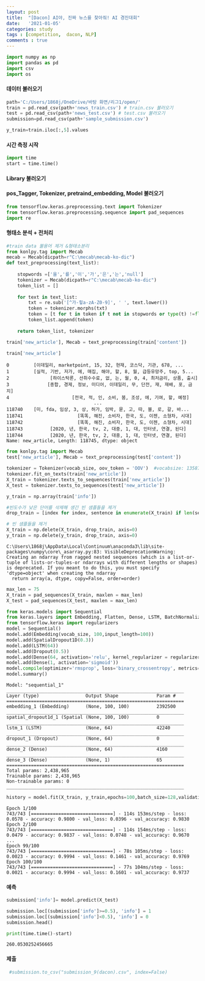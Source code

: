 ```yaml
---
layout: post
title:  "[Dacon] AI야, 진짜 뉴스를 찾아줘! AI 경진대회"
date:   '2021-01-05' 
categories: study 
tags : [competition,  dacon, NLP]
comments : true
---
```



```python
import numpy as np
import pandas as pd
import csv
import os
```

#### 데이터 불러오기 


```python
path='C:/Users/1868j/OneDrive/바탕 화면/리그1/open/'
train = pd.read_csv(path+'news_train.csv') # train.csv 불러오기
test = pd.read_csv(path+'news_test.csv') # test.csv 불러오기
submission=pd.read_csv(path+'sample_submission.csv')

y_train=train.iloc[:,5].values
```

#### 시간 측정 시작


```python
import time
start = time.time()
```

#### Library 불러오기

#### pos_Tagger, Tokenizer, pretraind_embedding, Model 불러오기


```python
from tensorflow.keras.preprocessing.text import Tokenizer
from tensorflow.keras.preprocessing.sequence import pad_sequences
import re
```

#### 형태소 분석 + 전처리


```python
#train data 불용어 제거 &형태소분리
from konlpy.tag import Mecab
mecab = Mecab(dicpath=r"C:\mecab\mecab-ko-dic")
def text_preprocessing(text_list):
    
    stopwords =['을','를','이','가','은','는','null']
    tokenizer = Mecab(dicpath=r"C:\mecab\mecab-ko-dic")
    token_list = []
    
    for text in text_list:
        txt = re.sub('[^가-힣a-zA-Z0-9]', ' ', text.lower())
        token = tokenizer.morphs(txt)
        token = [t for t in token if t not in stopwords or type(t) !=float]
        token_list.append(token)
        
    return token_list, tokenizer

train['new_article'], Mecab = text_preprocessing(train['content'])
```


```python
train['new_article']
```




    0         [이데일리, marketpoint, 15, 32, 현재, 코스닥, 기관, 678, ...
    1         [실적, 기반, 저가, 에, 매집, 해야, 할, 8, 월, 급등유망주, top, 5...
    2               [하이스탁론, 선취수수료, 없, 는, 월, 0, 4, 최저금리, 상품, 출시]
    3              [종합, 경제, 정보, 미디어, 이데일리, 무, 단전, 재, 재배, 포, 금지]
    4                       [전국, 적, 인, 소비, 붐, 조성, 에, 기여, 할, 예정]
                                    ...                        
    118740    [미, fda, 임상, 3, 상, 허가, 임박, 묻, 고, 따, 블, 로, 갈, 바...
    118741                    [똑똑, 해진, 소비자, 한국, 도, 이젠, 소형차, 시대]
    118742                    [똑똑, 해진, 소비자, 한국, 도, 이젠, 소형차, 시대]
    118743          [2020, 년, 한국, tv, 2, 대중, 1, 대, 인터넷, 연결, 된다]
    118744          [2020, 년, 한국, tv, 2, 대중, 1, 대, 인터넷, 연결, 된다]
    Name: new_article, Length: 118745, dtype: object




```python
from konlpy.tag import Mecab
test['new_article'], Mecab = text_preprocessing(test['content'])
```


```python
tokenizer = Tokenizer(vocab_size, oov_token = 'OOV')  #vocabsize: 13587개! 
tokenizer.fit_on_texts(train['new_article'])
X_train = tokenizer.texts_to_sequences(train['new_article'])
X_test = tokenizer.texts_to_sequences(test['new_article'])
```


```python
y_train = np.array(train['info'])
```


```python
#빈도수가 낮은 단어를 삭제해 생긴 빈 샘플들을 제거 
drop_train = [index for index, sentence in enumerate(X_train) if len(sentence) < 1]
```


```python
# 빈 샘플들을 제거
X_train = np.delete(X_train, drop_train, axis=0)
y_train = np.delete(y_train, drop_train, axis=0)
```

    C:\Users\1868j\AppData\Local\Continuum\anaconda3\lib\site-packages\numpy\core\_asarray.py:83: VisibleDeprecationWarning: Creating an ndarray from ragged nested sequences (which is a list-or-tuple of lists-or-tuples-or ndarrays with different lengths or shapes) is deprecated. If you meant to do this, you must specify 'dtype=object' when creating the ndarray
      return array(a, dtype, copy=False, order=order)



```python
max_len = 75
X_train = pad_sequences(X_train, maxlen = max_len)
X_test = pad_sequences(X_test, maxlen = max_len)
```


```python
from keras.models import Sequential
from keras.layers import Embedding, Flatten, Dense, LSTM, BatchNormalization, Dropout,SpatialDropout1D
from tensorflow.keras import regularizers
model = Sequential()
model.add(Embedding(vocab_size, 100,input_length=100))
model.add(SpatialDropout1D(0.3))
model.add(LSTM(64))
model.add(Dropout(0.5))
model.add(Dense(64, activation='relu', kernel_regularizer = regularizers.l2(0.001)))
model.add(Dense(1, activation='sigmoid'))
model.compile(optimizer='rmsprop', loss='binary_crossentropy', metrics='accuracy')
model.summary()
```

    Model: "sequential_1"
    _________________________________________________________________
    Layer (type)                 Output Shape              Param #   
    =================================================================
    embedding_1 (Embedding)      (None, 100, 100)          2392500   
    _________________________________________________________________
    spatial_dropout1d_1 (Spatial (None, 100, 100)          0         
    _________________________________________________________________
    lstm_1 (LSTM)                (None, 64)                42240     
    _________________________________________________________________
    dropout_1 (Dropout)          (None, 64)                0         
    _________________________________________________________________
    dense_2 (Dense)              (None, 64)                4160      
    _________________________________________________________________
    dense_3 (Dense)              (None, 1)                 65        
    =================================================================
    Total params: 2,438,965
    Trainable params: 2,438,965
    Non-trainable params: 0
    _________________________________________________________________



```python
history = model.fit(X_train, y_train,epochs=100,batch_size=128,validation_split=0.2)
```

    Epoch 1/100
    743/743 [==============================] - 114s 153ms/step - loss: 0.0578 - accuracy: 0.9800 - val_loss: 0.0396 - val_accuracy: 0.9830
    Epoch 2/100
    743/743 [==============================] - 114s 154ms/step - loss: 0.0479 - accuracy: 0.9837 - val_loss: 0.0748 - val_accuracy: 0.9670
    ...
    Epoch 99/100
    743/743 [==============================] - 78s 105ms/step - loss: 0.0023 - accuracy: 0.9994 - val_loss: 0.1461 - val_accuracy: 0.9769
    Epoch 100/100
    743/743 [==============================] - 77s 104ms/step - loss: 0.0021 - accuracy: 0.9994 - val_loss: 0.1601 - val_accuracy: 0.9737




#### 예측


```python
submission['info']= model.predict(X_test)
```


```python
submission.loc[(submission['info']>=0.5), 'info'] = 1
submission.loc[(submission['info']<0.5), 'info'] = 0
submission.head()
```


```python
print(time.time()-start)
```

    260.0530252456665


#### 제출


```python
 #submission.to_csv("submission_9(dacon).csv", index=False)
```
